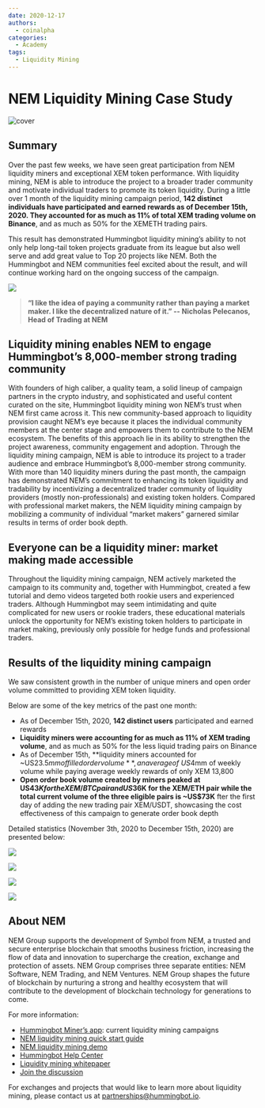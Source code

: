 ```yaml
---
date: 2020-12-17
authors:
  - coinalpha
categories:
  - Academy
tags:
  - Liquidity Mining
---
```


# NEM Liquidity Mining Case Study

![cover](cover.webp)

## Summary

Over the past few weeks, we have seen great participation from NEM liquidity miners and exceptional XEM token performance. With liquidity mining, NEM is able to introduce the project to a broader trader community and motivate individual traders to promote its token liquidity. During a little over 1 month of the liquidity mining campaign period, **142 distinct individuals have participated and earned rewards as of December 15th, 2020. They accounted for as much as 11% of total XEM trading volume on Binance**, and as much as 50% for the XEMETH trading pairs. 

This result has demonstrated Hummingbot liquidity mining’s ability to not only help long-tail token projects graduate from its league but also well serve and add great value to Top 20 projects like NEM. Both the Hummingbot and NEM communities feel excited about the result, and will continue working hard on the ongoing success of the campaign. 

<!-- more -->

![](price-for-xem.png)

> **“I like the idea of paying a community rather than paying a market maker. I like the decentralized nature of it.” -- Nicholas Pelecanos, Head of Trading at NEM**


## Liquidity mining enables NEM to engage Hummingbot’s 8,000-member strong trading community

With founders of high caliber, a quality team, a solid lineup of campaign partners in the crypto industry, and sophisticated and useful content curated on the site, Hummingbot liquidity mining won NEM’s trust when NEM first came across it. This new community-based approach to liquidity provision caught NEM’s eye because it places the individual community members at the center stage and empowers them to contribute to the NEM ecosystem. 
The benefits of this approach lie in its ability to strengthen the project awareness, community engagement and adoption. Through the liquidity mining campaign, NEM is able to introduce its project to a trader audience and embrace Hummingbot’s 8,000-member strong community. With more than 140 liquidity miners during the past month, the campaign has demonstrated NEM’s commitment to enhancing its token liquidity and tradability by incentivizing a decentralized trader community of liquidity providers (mostly non-professionals) and existing token holders.  Compared with professional market makers, the NEM liquidity mining campaign by mobilizing a community of individual “market makers” garnered similar results in terms of order book depth.  

## Everyone can be a liquidity miner: market making made accessible  

Throughout the liquidity mining campaign, NEM actively marketed the campaign to its community and, together with Hummingbot, created a few tutorial and demo videos targeted both rookie users and experienced traders. Although Hummingbot may seem intimidating and quite complicated for new users or rookie traders, these educational materials unlock the opportunity for NEM’s existing token holders to participate in market making, previously only possible for hedge funds and professional traders. 


## Results of the liquidity mining campaign

We saw consistent growth in the number of unique miners and open order volume committed to providing XEM token liquidity.

Below are some of the key metrics of the past one month:

* As of December 15th, 2020, **142 distinct users** participated and earned rewards
* **Liquidity miners were accounting for as much as 11% of XEM trading volume**, and as much as 50% for the less liquid trading pairs on Binance
* As of December 15th, **liquidity miners accounted for ~US$23.5mm of filled order volume**, an average of ~US$4mm of weekly volume while paying average weekly rewards of only XEM 13,800
* **Open order book volume created by miners peaked at US$43K for the XEM/BTC pair and US$36K for the XEM/ETH pair while the total current volume of the three eligible pairs is ~US$73K** fter the first day of adding the new trading pair XEM/USDT, showcasing the cost effectiveness of this campaign to generate order book depth

Detailed statistics (November 3th, 2020 to December 15th, 2020) are presented below:

![](miner-distinct.png)


![](stacked-oov.png)


![](stacked-fov.png)


![](order-volume-filled.png)

## About NEM
NEM Group supports the development of Symbol from NEM, a trusted and secure enterprise blockchain that smooths business friction, increasing the flow of data and innovation to supercharge the creation, exchange and protection of assets.
NEM Group comprises three separate entities: NEM Software, NEM Trading, and NEM Ventures. NEM Group shapes the future of blockchain by nurturing a strong and healthy ecosystem that will contribute to the development of blockchain technology for generations to come.


For more information:
* [Hummingbot Miner’s app](https://miner.hummingbot.io/): current liquidity mining campaigns
* [NEM liquidity mining quick start guide](https://www.youtube.com/watch?v=7Hc1IciDM7w)
* [NEM liquidity mining demo](https://www.youtube.com/watch?v=YKt42GOIX_Q)
* [Hummingbot Help Center](https://support.hummingbot.io/)
* [Liquidity mining whitepaper](https://coinalpha.com/liquidity-mining-policy)
* [Join the discussion](https://discord.hummingbot.io)

For exchanges and projects that would like to learn more about liquidity mining, please contact us at partnerships@hummingbot.io.
